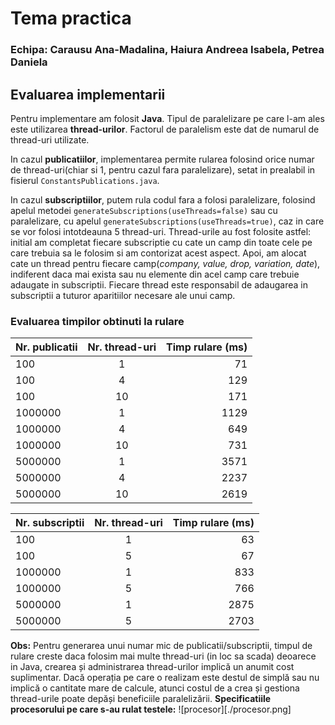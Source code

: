# Tema practica
### Echipa: Carausu Ana-Madalina, Haiura Andreea Isabela, Petrea Daniela

## Evaluarea implementarii
Pentru implementare am folosit **Java**. Tipul de paralelizare pe care l-am ales este utilizarea **thread-urilor**. Factorul de paralelism este dat de numarul de thread-uri utilizate.

In cazul **publicatiilor**, implementarea permite rularea folosind orice numar de thread-uri(chiar si 1, pentru cazul fara paralelizare), setat in prealabil in fisierul ```ConstantsPublications.java```.

In cazul **subscriptiilor**, putem rula codul fara a folosi paralelizare, folosind apelul metodei ```generateSubscriptions(useThreads=false)``` sau cu paralelizare, cu apelul ```generateSubscriptions(useThreads=true)```, caz in care se vor folosi intotdeauna 5 thread-uri. Thread-urile au fost folosite astfel: initial am completat fiecare subscriptie cu cate un camp din toate cele pe care trebuia sa le folosim si am contorizat acest aspect. Apoi, am alocat cate un thread pentru fiecare camp(*company, value, drop, variation, date*), indiferent daca mai exista sau nu elemente din acel camp care trebuie adaugate in subscriptii. Fiecare thread este responsabil de adaugarea in subscriptii a tuturor aparitiilor necesare ale unui camp.

### Evaluarea timpilor obtinuti la rulare
| Nr. publicatii | Nr. thread-uri | Timp rulare (ms) |
| :----|:---:|----:|
| 100  | 1 | 71 |
| 100  | 4 | 129 |
| 100  | 10 | 171 |
| 1000000  | 1 | 1129 |
| 1000000  | 4 | 649 |
| 1000000  | 10 | 731 |
| 5000000  | 1 | 3571 |
| 5000000  | 4 | 2237 |
| 5000000  | 10 | 2619|

| Nr. subscriptii | Nr. thread-uri | Timp rulare (ms) |
| :--- |:----: |-----:|
| 100  | 1 |  63 |
| 100  | 5 |  67 |
| 1000000  | 1 | 833 |
| 1000000  | 5 | 766 |
| 5000000  | 1 | 2875 |
| 5000000  | 5 | 2703 |

**Obs:** Pentru generarea unui numar mic de publicatii/subscriptii, timpul de rulare creste daca folosim mai multe thread-uri (in loc sa scada) deoarece in Java, crearea și administrarea thread-urilor implică un anumit cost suplimentar. Dacă operația pe care o realizam este destul de simplă sau nu implică o cantitate mare de calcule, atunci costul de a crea și gestiona thread-urile poate depăși beneficiile paralelizării.
**Specificatiile procesorului pe care s-au rulat testele:**
![procesor][./procesor.png]
